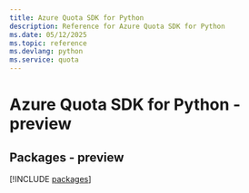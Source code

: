 ```yaml
---
title: Azure Quota SDK for Python
description: Reference for Azure Quota SDK for Python
ms.date: 05/12/2025
ms.topic: reference
ms.devlang: python
ms.service: quota
---
```

# Azure Quota SDK for Python - preview
## Packages - preview
[!INCLUDE [packages](quota-index.md)]